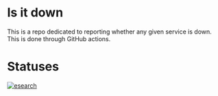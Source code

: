 # Is it down

This is a repo dedicated to reporting whether any given service is down.
This is done through GitHub actions.

# Statuses

[![esearch](https://github.com/lskatz/is-it-down/actions/workflows/esearch.yml/badge.svg)](https://github.com/lskatz/is-it-down/actions/workflows/esearch.yml)

